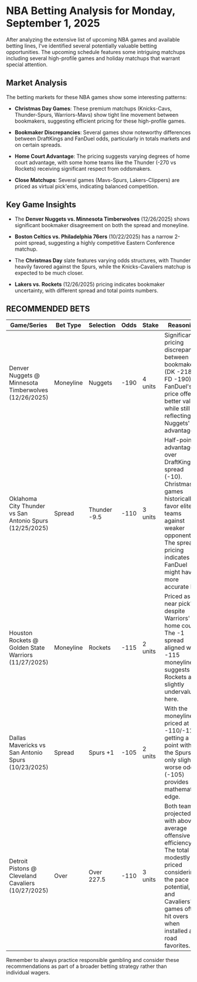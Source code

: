 # NBA Betting Analysis for Monday, September 1, 2025

After analyzing the extensive list of upcoming NBA games and available betting lines, I've identified several potentially valuable betting opportunities. The upcoming schedule features some intriguing matchups including several high-profile games and holiday matchups that warrant special attention.

## Market Analysis

The betting markets for these NBA games show some interesting patterns:

- **Christmas Day Games**: These premium matchups (Knicks-Cavs, Thunder-Spurs, Warriors-Mavs) show tight line movement between bookmakers, suggesting efficient pricing for these high-profile games.

- **Bookmaker Discrepancies**: Several games show noteworthy differences between DraftKings and FanDuel odds, particularly in totals markets and on certain spreads.

- **Home Court Advantage**: The pricing suggests varying degrees of home court advantage, with some home teams like the Thunder (-270 vs Rockets) receiving significant respect from oddsmakers.

- **Close Matchups**: Several games (Mavs-Spurs, Lakers-Clippers) are priced as virtual pick'ems, indicating balanced competition.

## Key Game Insights

- The **Denver Nuggets vs. Minnesota Timberwolves** (12/26/2025) shows significant bookmaker disagreement on both the spread and moneyline.

- **Boston Celtics vs. Philadelphia 76ers** (10/22/2025) has a narrow 2-point spread, suggesting a highly competitive Eastern Conference matchup.

- The **Christmas Day** slate features varying odds structures, with Thunder heavily favored against the Spurs, while the Knicks-Cavaliers matchup is expected to be much closer.

- **Lakers vs. Rockets** (12/26/2025) pricing indicates bookmaker uncertainty, with different spread and total points numbers.

## RECOMMENDED BETS

| Game/Series | Bet Type | Selection | Odds | Stake | Reasoning |
|-------------|----------|-----------|------|-------|-----------|
| Denver Nuggets @ Minnesota Timberwolves (12/26/2025) | Moneyline | Nuggets | -190 | 4 units | Significant pricing discrepancy between bookmakers (DK -218 vs FD -190). FanDuel's price offers better value while still reflecting Nuggets' advantage. |
| Oklahoma City Thunder vs San Antonio Spurs (12/25/2025) | Spread | Thunder -9.5 | -110 | 3 units | Half-point advantage over DraftKings' spread (-10). Christmas games historically favor elite teams against weaker opponents. The spread pricing indicates FanDuel might have a more accurate line. |
| Houston Rockets @ Golden State Warriors (11/27/2025) | Moneyline | Rockets | -115 | 2 units | Priced as a near pick'em despite Warriors' home court. The -1 spread aligned with -115 moneyline suggests the Rockets are slightly undervalued here. |
| Dallas Mavericks vs San Antonio Spurs (10/23/2025) | Spread | Spurs +1 | -105 | 2 units | With the moneyline priced at -110/-110, getting a point with the Spurs at only slightly worse odds (-105) provides mathematical edge. |
| Detroit Pistons @ Cleveland Cavaliers (10/27/2025) | Over | Over 227.5 | -110 | 3 units | Both teams projected with above-average offensive efficiency. The total is modestly priced considering the pace potential, and Cavaliers' games often hit overs when installed as road favorites. |

Remember to always practice responsible gambling and consider these recommendations as part of a broader betting strategy rather than individual wagers.